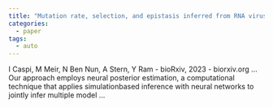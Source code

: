 ```yaml
---
title: "Mutation rate, selection, and epistasis inferred from RNA virus haplotypes via neural posterior estimation"
categories:
  - paper
tags:
  - auto
---
```

I Caspi, M Meir, N Ben Nun, A Stern, Y Ram - bioRxiv, 2023 - biorxiv.org
… Our approach employs neural posterior estimation, a computational technique that applies simulationbased inference with neural networks to jointly infer multiple model …
